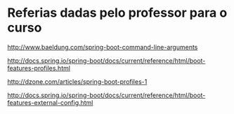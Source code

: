 # Referias dadas pelo professor para o curso

<http://www.baeldung.com/spring-boot-command-line-arguments>

<http://docs.spring.io/spring-boot/docs/current/reference/html/boot-features-profiles.html>

<http://dzone.com/articles/spring-boot-profiles-1>

<http://docs.spring.io/spring-boot/docs/current/reference/html/boot-features-external-config.html>

